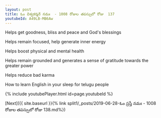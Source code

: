 ```yaml
---
layout: post
title: ఓం విశ్వకర్మనే నమః  - 1008 రోజుల తపస్సులో రోజు  137
youtubeId: A49LB-MB6Aw
---
```

 
 
Helps get goodness, bliss and peace and God's blessings
 
Helps remain focused, help generate inner energy 
 
Helps boost physical and mental health 
 
Helps remain grounded and generates a sense of gratitude towards the greater power 
 
Helps reduce bad karma
 
How to learn English in your sleep for telugu people
 
 
 
 


{% include youtubePlayer.html id=page.youtubeId %}
 
[Next]({{ site.baseurl }}{% link split1/_posts/2019-06-28-ఓం స్రస్తే నమః  - 1008 రోజుల తపస్సులో రోజు  138.md%})
 
